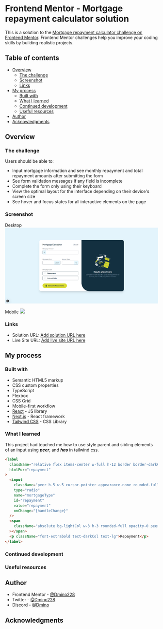 # Frontend Mentor - Mortgage repayment calculator solution

This is a solution to the [Mortgage repayment calculator challenge on Frontend Mentor](https://www.frontendmentor.io/challenges/mortgage-repayment-calculator-Galx1LXK73). Frontend Mentor challenges help you improve your coding skills by building realistic projects.

## Table of contents

- [Overview](#overview)
  - [The challenge](#the-challenge)
  - [Screenshot](#screenshot)
  - [Links](#links)
- [My process](#my-process)
  - [Built with](#built-with)
  - [What I learned](#what-i-learned)
  - [Continued development](#continued-development)
  - [Useful resources](#useful-resources)
- [Author](#author)
- [Acknowledgments](#acknowledgments)

## Overview

### The challenge

Users should be able to:

- Input mortgage information and see monthly repayment and total repayment amounts after submitting the form
- See form validation messages if any field is incomplete
- Complete the form only using their keyboard
- View the optimal layout for the interface depending on their device's screen size
- See hover and focus states for all interactive elements on the page

### Screenshot

Desktop
![](./desktop.png)

Mobile
![](./moblie.png)

### Links

- Solution URL: [Add solution URL here](https://your-solution-url.com)
- Live Site URL: [Add live site URL here](https://your-live-site-url.com)

## My process

### Built with

- Semantic HTML5 markup
- CSS custom properties
- TypeScript
- Flexbox
- CSS Grid
- Mobile-first workflow
- [React](https://reactjs.org/) - JS library
- [Next.js](https://nextjs.org/) - React framework
- [Tailwind CSS](https://tailwindcss.com) - CSS Library

### What I learned

This project had teached me how to use style parent and sibling elements of an input using **_peer_**, and **_has_** in tailwind css.

```html
<label
  className="relative flex items-center w-full h-12 border border-darkCol rounded-lg gap-5 px-5 py-2 cursor-pointer hover:border-lightCol has-[:checked]:border-lightCol has-[:checked]:bg-veryLightCol"
  htmlFor="repayment"
>
  <input
    className="peer h-5 w-5 cursor-pointer appearance-none rounded-full border border-slate-300 checked:border-lightCol transition-all"
    type="radio"
    name="mortgageType"
    id="repayment"
    value="repayment"
    onChange="{handleChange}"
  />
  <span
    className="absolute bg-lightCol w-3 h-3 rounded-full opacity-0 peer-checked:opacity-100 transition-opacity duration-200 top-1/2 left-[30px] transform -translate-x-1/2 -translate-y-1/2"
  ></span>
  <p className="font-extrabold text-darkCol text-lg">Repayment</p>
</label>
```

### Continued development

### Useful resources

## Author

- Frontend Mentor - [@Dmino228](https://www.frontendmentor.io/profile/Dmino228)
- Twitter - [@Dmino228](https://x.com/Dmino228)
- Discord - [@Dmino](https://discord.com/users/450691197522935818)

## Acknowledgments
